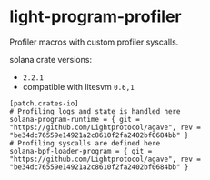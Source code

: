 # light-program-profiler


Profiler macros with custom profiler syscalls.

solana crate versions:
- `2.2.1`
- compatible with litesvm `0.6,1`

```
[patch.crates-io]
# Profiling logs and state is handled here
solana-program-runtime = { git = "https://github.com/Lightprotocol/agave", rev = "be34dc76559e14921a2c8610f2fa2402bf0684bb" }
# Profiling syscalls are defined here
solana-bpf-loader-program = { git = "https://github.com/Lightprotocol/agave", rev = "be34dc76559e14921a2c8610f2fa2402bf0684bb" }
```
